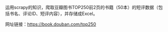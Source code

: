 运用scrapy的知识，爬取豆瓣图书TOP250前2页的书籍（50本）的短评数据（包括书名、评论ID、短评内容），并存储成Excel。

网址链接：https://book.douban.com/top250